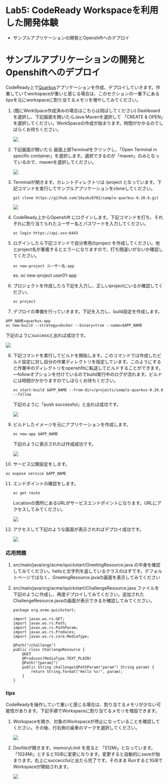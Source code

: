 # Lab5: CodeReady Workspaceを利用した開発体験

- サンプルアプリケーションの開発とOpenshiftへのデプロイ

# サンプルアプリケーションの開発とOpenshiftへのデプロイ

CodeReady上で[Quarkus](https://quarkus.io/)アプリケーションを作成、デプロイしていきます。作業していてworkspaceが重いと感じる場合は、このセクションの一番下にあるtipsを元にworkspaceに割り当てるメモリを増やしてみてください。

1. (既にWorkSpace作成済みの場合はこちらは飛ばしてください) Dashboard を選択し、下記画面を開いたらJava Mavenを選択して 「CREATE & OPEN」を選択してください。WorkSpaceの作成が始まります。時間がかかるのでしばらくお待ちください。

   ![](images/app_1.png)
   
2. 下記画面が開いたら 画面上部Terminalをクリックし、「Open Terminal in specific container」を選択します。選択できるのが「maven」のみとなっているので、mavenを選択してください。

   ![](images/app_2.png)

3. Terminalが開きます。カレントディレクトリは /project となっています。下記コマンドを実行してサンプルアプリケーションをcloneしてください。

   ```
   git clone https://github.com/16yuki0702/sample-quarkus-0.20.0.git
   ```

   ![](images/app_3.png)

4. CodeReady上からOpenshift にログインします。下記コマンドを打ち、それぞれに割り当てられたユーザー名とパスワードを入力してください。

   ```
   oc login https://api.xxx:6443
   ```

5. ログインしたら下記コマンドで自分専用のproject を作成してください。他とproject名が重複するとエラーになりますので、打ち間違いがないか確認してください。

   ```
   oc new-project ユーザー名-app
   ```

   ex. oc new-project user01-app

   

6. プロジェクトを作成したら下記を入力し、正しいprojectにいるか確認してください。

   ```
   oc project
   ```

7. デプロイの準備を行っていきます。下記を入力し、build設定を作成します。

  ```
  APP_NAME=quarkus-app
  oc new-build --strategy=docker --binary=true --name=$APP_NAME
  ```

  下記のようにsuccessと出れば成功です。

  ![](images/app_4.png)

8. 下記コマンドを実行してビルドを開始します。このコマンドでは作成したビルド設定に対し自分の作業ディレクトリを指定しています。このようにすると作業中のディレクトリをopenshfitに転送してビルドすることができます。—followオプションを付けているのでbuild実行中のログが流れます。ビルドには時間がかかりますのでしばらくお待ちください。

   ```
   oc start-build $APP_NAME --from-dir=/projects/sample-quarkus-0.20.0 --follow
   ```

   下記のように「push successful」と出れば成功です。

   ![](images/app_5.png)

9. ビルドしたイメージを元にアプリケーションを作成します。

   ```
   oc new-app $APP_NAME
   ```

   下記のように表示されれば作成成功です。

   ![](images/app_6.png)

10. サービス公開設定をします。

   ```
   oc expose service $APP_NAME
   ```

11. エンドポイントの確認をします。

    ```
    oc get route
    ```

    Locationの箇所にあるURLがサービスエンドポイントになります。URLにアクセスしてみてください。

    ![](images/app_7.png)

12. アクセスして下記のような画面が表示されればデプロイ成功です。

    ![](images/app_8.png)



### 応用問題

1. src/main/java/org/acme/quickstart/GreetingResource.java の中身を確認してみてください。helloと文字列を返しているクラスのはずです。デフォルトページではなく、GreetingResource.javaの画面を表示してみてください

2. src/main/java/org/acme/quickstart/ChallengeResource.java ファイルを下記のように作成し、再度デプロイしてみてください。追加されたChallengeResource.javaの画面が表示できるか確認してみてください。

   ```
   package org.acme.quickstart;
   
   import javax.ws.rs.GET;
   import javax.ws.rs.Path;
   import javax.ws.rs.PathParam;
   import javax.ws.rs.Produces;
   import javax.ws.rs.core.MediaType;
   
   @Path("/challenge")
   public class ChallengeResource {
       @GET
       @Produces(MediaType.TEXT_PLAIN)
       @Path("{param}")
       public String challenge(@PathParam("param") String param) {
           return String.format("Hello %s!", param);
       }
   }
   ```

### tips

CodeReadyを操作していて重いと感じる場合は、割り当てるメモリが少ない可能性があります。下記手順でWorkspaceに割り当てるメモリを増設できます。

1. Workspaceを開き、対象のWorkspaceが停止になっていることを確認してください。その後、行右側の歯車のマークを選択してください。

   ![](images/tips_1.png)

2. Devfileが開きます。memoryLimit を見ると 「512Mi」となっています。「1024Mi」とすると1GiBに変更になります。変更すると自動的にsaveが始まります。右上にsucceccfulと出たら完了です。そのまま Runすると1GiBでWorkspaceが開始されます。

   ![](images/tips_2.png)


